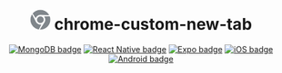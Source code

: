 <h1 align="center" width="100%">
  <a href="https://github.com/juangutierrez01/chrome-custom-new-tab"><img src="./extension_icon.svg" alt="Chrome extension logo" width="36rem"></a>
  chrome-custom-new-tab
</h1>

<p align="center">
  <a href="/"><img src="https://img.shields.io/badge/Chrome-4285F4?logo=google-chrome&logoColor=white" alt="MongoDB badge"></a>
  <a href="/"><img src="https://img.shields.io/badge/Size-<1MB-limegreen" alt="React Native badge"></a>
  <a href="/"><img src="https://img.shields.io/badge/HTML-E34F26?logo=html5&logoColor=white" alt="Expo badge"></a>
  <a href="/"><img src="https://img.shields.io/badge/🌙Dark_Mode-dimgrey" alt="iOS badge"></a>
  <a href="/"><img src="https://img.shields.io/badge/☀️Light_Mode-white?logo=sun&logoColor=white" alt="Android badge"></a>
</p>
